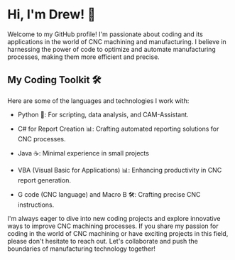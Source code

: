 # Hi, I'm Drew! 👋

Welcome to my GitHub profile! I'm passionate about coding and its applications in the world of CNC machining and manufacturing. I believe in harnessing the power of code to optimize and automate manufacturing processes, making them more efficient and precise.

## My Coding Toolkit 🛠️

Here are some of the languages and technologies I work with:

- Python 🐍: For scripting, data analysis, and CAM-Assistant.

-  C# for Report Creation 📊: Crafting automated reporting solutions for CNC processes.
  
- Java ☕: Minimal experience in small projects

- VBA (Visual Basic for Applications) 📊: Enhancing productivity in CNC report generation.

- G code (CNC language) and Macro B 🛠️: Crafting precise CNC instructions.

I'm always eager to dive into new coding projects and explore innovative ways to improve CNC machining processes. If you share my passion for coding in the world of CNC machining or have exciting projects in this field, please don't hesitate to reach out. Let's collaborate and push the boundaries of manufacturing technology together!
